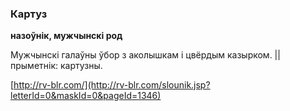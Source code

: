 ### Картуз
**назоўнік, мужчынскі род**

Мужчынскі галаўны ўбор з аколышкам і цвёрдым казырком. || прыметнік: картузны.

<a rel="author">[http://rv-blr.com/](http://rv-blr.com/slounik.jsp?letterId=0&maskId=0&pageId=1346)</a>
